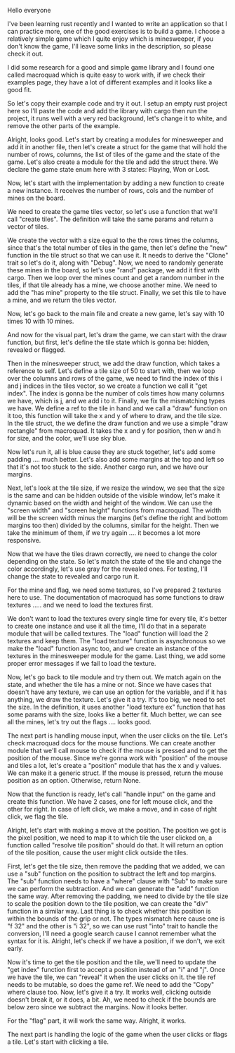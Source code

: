Hello everyone

I've been learning rust recently and I wanted to write an application so that I can practice more, one of the good exercises is to build a game. I choose a relatively simple game which I quite enjoy which is minesweeper, if you don't know the game, I'll leave some links in the description, so please check it out.

I did some research for a good and simple game library and I found one called macroquad which is quite easy to work with, if we check their examples page, they have a lot of different examples and it looks like a good fit.

So let's copy their example code and try it out. I setup an empty rust project here so I'll paste the code and add the library with cargo then run the project, it runs well with a very red background, let's change it to white, and remove the other parts of the example.

Alright, looks good. Let's start by creating a modules for minesweeper and add it in another file, then let's create a struct for the game that will hold the number of rows, columns, the list of tiles of the game and the state of the game.
Let's also create a module for the tile and add the struct there. We declare the game state enum here with 3 states: Playing, Won or Lost.

Now, let's start with the implementation by adding a new function to create a new instance. It receives the number of rows, cols and the number of mines on the board.

We need to create the game tiles vector, so let's use a function that we'll call "create tiles". The definition will take the same params and return a vector of tiles.

We create the vector with a size equal to the the rows times the columns, since that's the total number of tiles in the game, then let's define the "new" function in the tile struct so that we can use it. It needs to derive the "Clone" trait so let's do it, along with "Debug".
Now, we need to randomly generate these mines in the board, so let's use "rand" package, we add it first with cargo. Then we loop over the mines count and get a random number in the tiles, if that tile already has a mine, we choose another mine. We need to add the "has mine" property to the tile struct. Finally, we set this tile to have a mine, and we return the tiles vector.

Now, let's go back to the main file and create a new game, let's say with 10 times 10 with 10 mines.

And now for the visual part, let's draw the game, we can start with the draw function, but first, let's define the tile state which is gonna be: hidden, revealed or flagged.

Then in the minesweeper struct, we add the draw function, which takes a reference to self. Let's define a tile size of 50 to start with, then we loop over the columns and rows of the game, we need to find the index of this i and j indices in the tiles vector, so we create a function we call it "get index". The index is gonna be the number of cols times how many columns we have, which is j, and we add i to it. Finally, we fix the mismatching types we have. We define a ref to the tile in hand and we call a "draw" function on it too, this function will take the x and y of where to draw, and the tile size. In the tile struct, the we define the draw function and we use a simple "draw rectangle" from macroquad. It takes the x and y for position, then w and h for size, and the color, we'll use sky blue.

Now let's run it, all is blue cause they are stuck together, let's add some padding .... much better. Let's also add some margins at the top and left so that it's not too stuck to the side. Another cargo run, and we have our margins.

Next, let's look at the tile size, if we resize the window, we see that the size is the same and can be hidden outside of the visible window, let's make it dynamic based on the width and height of the window. We can use the "screen width" and "screen height" functions from macroquad. The width will be the screen width minus the margins (let's define the right and bottom margins too then) divided by the columns, similar for the height. Then we take the minimum of them, if we try again .... it becomes a lot more responsive.

Now that we have the tiles drawn correctly, we need to change the color depending on the state. So let's match the state of the tile and change the color accordingly, let's use gray for the revealed ones. For testing, I'll change the state to revealed and cargo run it.

For the mine and flag, we need some textures, so I've prepared 2 textures here to use. The documentation of macroquad has some functions to draw textures ..... and we need to load the textures first.

We don't want to load the textures every single time for every tile, it's better to create one instance and use it all the time, I'll do that in a separate module that will be called textures. The "load" function will load the 2 textures and keep them. The "load texture" function is asynchronous so we make the "load" function async too, and we create an instance of the textures in the minesweeper module for the game. Last thing, we add some proper error messages if we fail to load the texture.

Now, let's go back to tile module and try them out. We match again on the state, and whether the tile has a mine or not. Since we have cases that doesn't have any texture, we can use an option for the variable, and if it has anything, we draw the texture. Let's give it a try. It's too big, we need to set the size. In the definition, it uses another "load texture ex" function that has some params with the size, looks like a better fit. Much better, we can see all the mines, let's try out the flags .... looks good.


The next part is handling mouse input, when the user clicks on the tile. Let's check macroquad docs for the mouse functions. We can create another module that we'll call mouse to check if the mouse is pressed and to get the position of the mouse. Since we're gonna work with "position" of the mouse and tiles a lot, let's create a "position" module that has the x and y values. We can make it a generic struct. If the mouse is pressed, return the mouse position as an option. Otherwise, return None.

Now that the function is ready, let's call "handle input" on the game and create this function. We have 2 cases, one for left mouse click, and the other for right. In case of left click, we make a move, and in case of right click, we flag the tile.

Alright, let's start with making a move at the position. The position we got is the pixel position, we need to map it to which tile the user clicked on, a function called "resolve tile position" should do that. It will return an option of the tile position, cause the user might click outside the tiles.

First, let's get the tile size, then remove the padding that we added, we can use a "sub" function on the position to subtract the left and top margins. The "sub" function needs to have a "where" clause with "Sub" to make sure we can perform the subtraction. And we can generate the "add" function the same way. After removing the padding, we need to divide by the tile size to scale the position down to the tile position, we can create the "div" function in a similar way. Last thing is to check whether this position is within the bounds of the grip or not. The types mismatch here cause one is "f 32" and the other is "i 32", so we can use rust "into" trait to handle the conversion, I'll need a google search cause I cannot remember what the syntax for it is. Alright, let's check if we have a position, if we don't, we exit early.

Now it's time to get the tile position and the tile, we'll need to update the "get index" function first to accept a position instead of an "i" and "j".
Once we have the tile, we can "reveal" it when the user clicks on it. the tile ref needs to be mutable, so does the game ref. We need to add the "Copy" where clause too. Now, let's give it a try. It works well, clicking outside doesn't break it, or it does, a bit. Ah, we need to check if the bounds are below zero since we subtract the margins. Now it looks better.

For the "flag" part, it will work the same way. Alright, it works.

The next part is handling the logic of the game when the user clicks or flags a tile. Let's start with clicking a tile.
